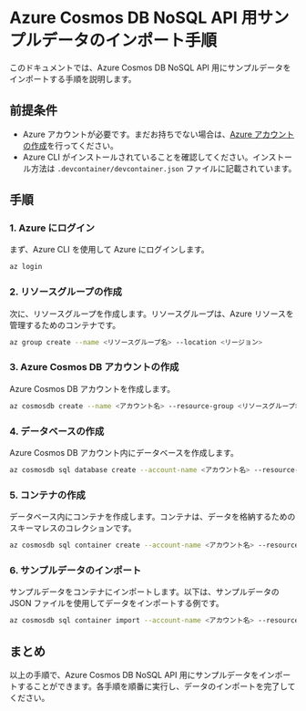 # Azure Cosmos DB NoSQL API 用サンプルデータのインポート手順

このドキュメントでは、Azure Cosmos DB NoSQL API 用にサンプルデータをインポートする手順を説明します。

## 前提条件

- Azure アカウントが必要です。まだお持ちでない場合は、[Azure アカウントの作成](https://azure.microsoft.com/ja-jp/free/)を行ってください。
- Azure CLI がインストールされていることを確認してください。インストール方法は `.devcontainer/devcontainer.json` ファイルに記載されています。

## 手順

### 1. Azure にログイン

まず、Azure CLI を使用して Azure にログインします。

```bash
az login
```

### 2. リソースグループの作成

次に、リソースグループを作成します。リソースグループは、Azure リソースを管理するためのコンテナです。

```bash
az group create --name <リソースグループ名> --location <リージョン>
```

### 3. Azure Cosmos DB アカウントの作成

Azure Cosmos DB アカウントを作成します。

```bash
az cosmosdb create --name <アカウント名> --resource-group <リソースグループ名> --locations regionName=<リージョン>
```

### 4. データベースの作成

Azure Cosmos DB アカウント内にデータベースを作成します。

```bash
az cosmosdb sql database create --account-name <アカウント名> --resource-group <リソースグループ名> --name <データベース名>
```

### 5. コンテナの作成

データベース内にコンテナを作成します。コンテナは、データを格納するためのスキーマレスのコレクションです。

```bash
az cosmosdb sql container create --account-name <アカウント名> --resource-group <リソースグループ名> --database-name <データベース名> --name <コンテナ名> --partition-key-path "/partitionKey"
```

### 6. サンプルデータのインポート

サンプルデータをコンテナにインポートします。以下は、サンプルデータの JSON ファイルを使用してデータをインポートする例です。

```bash
az cosmosdb sql container import --account-name <アカウント名> --resource-group <リソースグループ名> --database-name <データベース名> --name <コンテナ名> --file <サンプルデータファイルパス>
```

## まとめ

以上の手順で、Azure Cosmos DB NoSQL API 用にサンプルデータをインポートすることができます。各手順を順番に実行し、データのインポートを完了してください。
